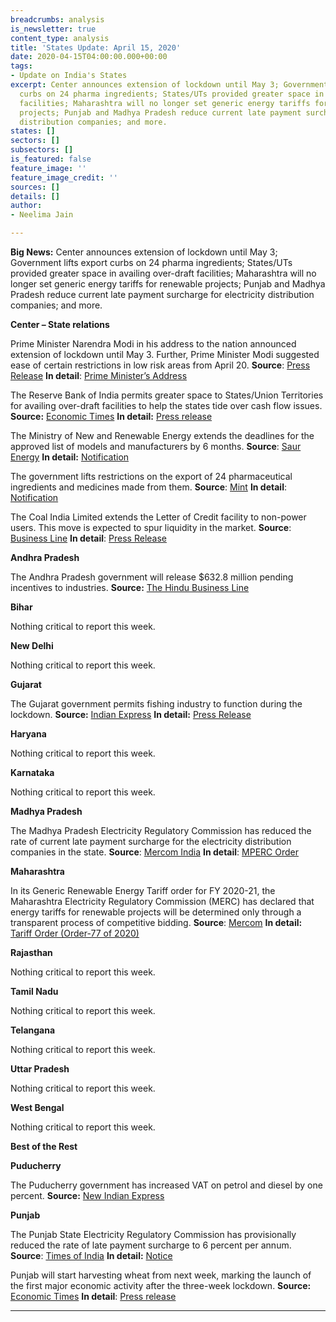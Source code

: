 ```yaml
---
breadcrumbs: analysis
is_newsletter: true
content_type: analysis
title: 'States Update: April 15, 2020'
date: 2020-04-15T04:00:00.000+00:00
tags:
- Update on India's States
excerpt: Center announces extension of lockdown until May 3; Government lifts export
  curbs on 24 pharma ingredients; States/UTs provided greater space in availing over-draft
  facilities; Maharashtra will no longer set generic energy tariffs for renewable
  projects; Punjab and Madhya Pradesh reduce current late payment surcharge for electricity
  distribution companies; and more.
states: []
sectors: []
subsectors: []
is_featured: false
feature_image: ''
feature_image_credit: ''
sources: []
details: []
author:
- Neelima Jain

---
```

**Big News:** Center announces extension of lockdown until May 3; Government lifts export curbs on 24 pharma ingredients; States/UTs provided greater space in availing over-draft facilities; Maharashtra will no longer set generic energy tariffs for renewable projects; Punjab and Madhya Pradesh reduce current late payment surcharge for electricity distribution companies; and more.

**Center – State relations**

Prime Minister Narendra Modi in his address to the nation announced extension of lockdown until May 3. Further, Prime Minister Modi suggested ease of certain restrictions in low risk areas from April 20. **Source**: [Press Release](https://pib.gov.in/PressReleseDetail.aspx) **In detail**: [Prime Minister’s Address](https://pib.gov.in/PressReleseDetail.aspx)

The Reserve Bank of India permits greater space to States/Union Territories for availing over-draft facilities to help the states tide over cash flow issues. **Source:** [Economic Times](https://economictimes.indiatimes.com/news/economy/policy/rbi-relaxes-overdraft-facility-norms-for-states-uts/articleshow/75027521.cms) **In detail:** [Press release](https://www.rbi.org.in/Scripts/BS_PressReleaseDisplay.aspx?prid=49638)

The Ministry of New and Renewable Energy extends the deadlines for the approved list of models and manufacturers by 6 months. **Source**: [Saur Energy](https://www.saurenergy.com/solar-energy-news/mnre-extends-almm-deadline-to-6-months-amid-disruptions-from-covid-19) **In detail:** [Notification](https://mnre.gov.in/img/documents/uploads/file_f-1586332072120.pdf)

The government lifts restrictions on the export of 24 pharmaceutical ingredients and medicines made from them. **Source**: [Mint](https://www.livemint.com/politics/policy/govt-lifts-export-curbs-on-24-pharma-ingredients-medicines-11586230962483.html) **In detail**: [Notification](https://dgft.gov.in/sites/default/files/Noti%202%20Final_0.pdf)

The Coal India Limited extends the Letter of Credit facility to non-power users. This move is expected to spur liquidity in the market. **Source**: [Business Line](https://www.thehindubusinessline.com/news/coal-india-extends-letter-of-credit-facility-to-non-power-consumers/article31296310.ece) **In detail**: [Press Release](https://pib.gov.in/PressReleseDetail.aspx?PRID=1612425)

**Andhra Pradesh**

The Andhra Pradesh government will release $632.8 million pending incentives to industries. **Source:** [The Hindu Business Line](https://www.thehindubusinessline.com/news/ap-to-release-4800-crore-pending-incentives-to-industries/article31295999.ece)

**Bihar**

Nothing critical to report this week.

**New Delhi**

Nothing critical to report this week.

**Gujarat**

The Gujarat government permits fishing industry to function during the lockdown. **Source:** [Indian Express](https://indianexpress.com/article/cities/ahmedabad/gujarat-permits-fishermen-fish-processing-industry-to-function-in-lockdown-6357974/) **In detail:** [Press Release](https://gujaratinformation.net/uploads/article/PHXPK4Ebugw3Mi9PzrRDFle8O6OtOxp8.pdf)

**Haryana**

Nothing critical to report this week.

**Karnataka**

Nothing critical to report this week.

**Madhya Pradesh**

The Madhya Pradesh Electricity Regulatory Commission has reduced the rate of current late payment surcharge for the electricity distribution companies in the state. **Source**: [Mercom India](https://mercomindia.com/late-payment-surcharge-discoms-reduced-madhya-pradesh/) **In detail**: [MPERC Order](http://www.mperc.in/Approved%20Order%20on%20the%20directions%20of%20GoMP%20for%20reduction%20of%20%20LPS.pdf)

**Maharashtra**

In its Generic Renewable Energy Tariff order for FY 2020-21, the Maharashtra Electricity Regulatory Commission (MERC) has declared that energy tariffs for renewable projects will be determined only through a transparent process of competitive bidding. **Source**: [Mercom](https://mercomindia.com/maharashtra-set-generic-tariffs-renewables/) **In detail:** [Tariff Order (Order-77 of 2020)](https://www.merc.gov.in/)

**Rajasthan**

Nothing critical to report this week.

**Tamil Nadu**

Nothing critical to report this week.

**Telangana**

Nothing critical to report this week.

**Uttar Pradesh**

Nothing critical to report this week.

**West Bengal**

Nothing critical to report this week.

**Best of the Rest**

**Puducherry**

The Puducherry government has increased VAT on petrol and diesel by one percent. **Source:** [New Indian Express](https://www.newindianexpress.com/nation/2020/apr/08/petrol-diesel-prices-hiked-by-one-per-cent-in-puducherry-amid-covid-19-lockdown-2127543.html)

**Punjab**

The Punjab State Electricity Regulatory Commission has provisionally reduced the rate of late payment surcharge to 6 percent per annum. **Source**: [Times of India](https://timesofindia.indiatimes.com/city/chandigarh/pserc-cuts-late-payment-surcharge-rate-levied-on-pspcl/articleshow/75056340.cms) **In detail:** [Notice](http://pserc.gov.in/pages/LPC%20public%20notice-%208.4.20.pdf)

Punjab will start harvesting wheat from next week, marking the launch of the first major economic activity after the three-week lockdown. **Source:** [Economic Times](https://economictimes.indiatimes.com/news/economy/agriculture/wheat-harvesting-in-punjab-haryana-next-week/articleshow/75088784.cms) **In detail**: [Press release](http://punjab.gov.in/key-initiative?p_p_id=pressrelaese_WAR_PressReleaseAdminportlet&p_p_lifecycle=0&p_p_state=normal&p_p_mode=view&p_p_col_id=column-1&p_p_col_pos=1&p_p_col_count=2&_pressrelaese_WAR_PressReleaseAdminportlet_articleid=41078&_pressrelaese_WAR_PressReleaseAdminportlet_mvcPath=%2Fhtml%2Fpressrelaese%2Fdisplay_content.jsp&_pressrelaese_WAR_PressReleaseAdminportlet_groupid=10179)

***

